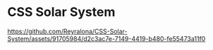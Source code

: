 # CSS Solar System


https://github.com/Reyralona/CSS-Solar-System/assets/91705984/d2c3ac7e-7149-4419-b480-fe55473a11f0

